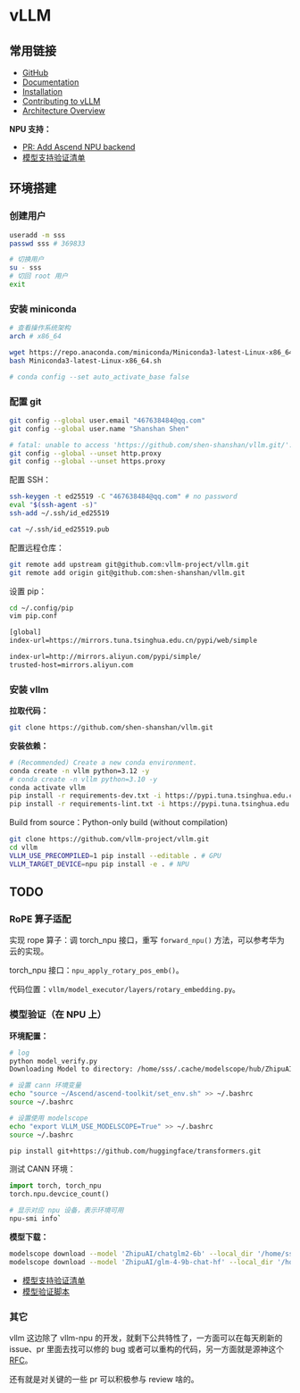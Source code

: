 # vLLM

## 常用链接

- [<u>GitHub</u>](https://github.com/vllm-project/vllm)
- [<u>Documentation</u>](https://docs.vllm.ai/en/stable/index.html)
- [<u>Installation</u>](https://docs.vllm.ai/en/stable/getting_started/installation.html)
- [<u>Contributing to vLLM</u>](https://docs.vllm.ai/en/stable/contributing/overview.html)
- [<u>Architecture Overview</u>](https://docs.vllm.ai/en/stable/design/arch_overview.html)

**NPU 支持：**

- [<u>PR: Add Ascend NPU backend</u>](https://github.com/vllm-project/vllm/pull/8054)
- [<u>模型支持验证清单</u>](https://github.com/cosdt/vllm/tree/main/model_support)

## 环境搭建

### 创建用户

```bash
useradd -m sss
passwd sss # 369833

# 切换用户
su - sss
# 切回 root 用户
exit
```

### 安装 miniconda

```bash
# 查看操作系统架构
arch # x86_64

wget https://repo.anaconda.com/miniconda/Miniconda3-latest-Linux-x86_64.sh
bash Miniconda3-latest-Linux-x86_64.sh

# conda config --set auto_activate_base false
```

### 配置 git

```bash
git config --global user.email "467638484@qq.com"
git config --global user.name "Shanshan Shen"

# fatal: unable to access 'https://github.com/shen-shanshan/vllm.git/': Error in the HTTP2 framing layer
git config --global --unset http.proxy
git config --global --unset https.proxy
```

配置 SSH：

```bash
ssh-keygen -t ed25519 -C "467638484@qq.com" # no password
eval "$(ssh-agent -s)"
ssh-add ~/.ssh/id_ed25519

cat ~/.ssh/id_ed25519.pub
```

配置远程仓库：

```bash
git remote add upstream git@github.com:vllm-project/vllm.git
git remote add origin git@github.com:shen-shanshan/vllm.git
```

设置 pip：

```bash
cd ~/.config/pip
vim pip.conf

[global]
index-url=https://mirrors.tuna.tsinghua.edu.cn/pypi/web/simple

index-url=http://mirrors.aliyun.com/pypi/simple/
trusted-host=mirrors.aliyun.com
```

### 安装 vllm

**拉取代码：**

```bash
git clone https://github.com/shen-shanshan/vllm.git
```

**安装依赖：**

```bash
# (Recommended) Create a new conda environment.
conda create -n vllm python=3.12 -y
# conda create -n vllm python=3.10 -y
conda activate vllm
pip install -r requirements-dev.txt -i https://pypi.tuna.tsinghua.edu.cn/simple
pip install -r requirements-lint.txt -i https://pypi.tuna.tsinghua.edu.cn/simple
```

Build from source：Python-only build (without compilation)

```bash
git clone https://github.com/vllm-project/vllm.git
cd vllm
VLLM_USE_PRECOMPILED=1 pip install --editable . # GPU
VLLM_TARGET_DEVICE=npu pip install -e . # NPU
```

## TODO

### RoPE 算子适配

实现 rope 算子：调 torch_npu 接口，重写 `forward_npu()` 方法，可以参考华为云的实现。

torch_npu 接口：`npu_apply_rotary_pos_emb()`。

代码位置：`vllm/model_executor/layers/rotary_embedding.py`。

### 模型验证（在 NPU 上）

**环境配置：**

```bash
# log
python model_verify.py
Downloading Model to directory: /home/sss/.cache/modelscope/hub/ZhipuAI/chatglm2-6b

# 设置 cann 环境变量
echo "source ~/Ascend/ascend-toolkit/set_env.sh" >> ~/.bashrc
source ~/.bashrc

# 设置使用 modelscope
echo "export VLLM_USE_MODELSCOPE=True" >> ~/.bashrc
source ~/.bashrc

pip install git+https://github.com/huggingface/transformers.git
```

测试 CANN 环境：

```python
import torch, torch_npu
torch.npu.devcice_count()
```

```bash
# 显示对应 npu 设备，表示环境可用
npu-smi info`
```

**模型下载：**

```bash
modelscope download --model 'ZhipuAI/chatglm2-6b' --local_dir '/home/sss/models/chatglm2-6b'
modelscope download --model 'ZhipuAI/glm-4-9b-chat-hf' --local_dir '/home/sss/models/glm-4-9b-chat-hf'
```

- [<u>模型支持验证清单</u>](https://github.com/cosdt/vllm/tree/main/model_support)
- [<u>模型验证脚本</u>](https://docs.vllm.ai/en/stable/models/supported_models.html#modelscope)

### 其它

vllm 这边除了 vllm-npu 的开发，就剩下公共特性了，一方面可以在每天刷新的 issue、pr 里面去找可以修的 bug 或者可以重构的代码，另一方面就是源神这个 [<u>RFC</u>](https://github.com/vllm-project/vllm/issues/11162)。

还有就是对关键的一些 pr 可以积极参与 review 啥的。
